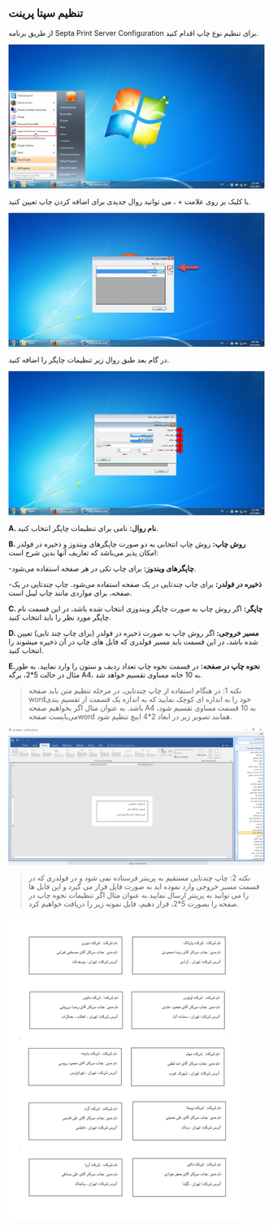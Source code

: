 ﻿## **تنظیم سپتا پرینت**

از طریق برنامه Septa Print Server Configuration برای تنظیم نوع چاپ اقدام کنید.

![](printer3.jpg)

با کلیک بر روی علامت + ، می توانید روال جدیدی برای اضافه کردن چاپ تعیین کنید.

![](addPRINT.jpg)

در گام بعد طبق روال زیر تنظیمات چاپگر را اضافه کنید.

![](tanzimSeptaprint.jpg)

**A. نام روال:** نامی برای تنظیمات چاپگر انتخاب کنید.

**B. روش چاپ:** روش چاپ انتخابی به دو صورت چاپگرهای ویندوز و ذخیره در فولدر امکان پذیر می‌باشد که تعاریف آنها بدین شرح است:

-**چاپگرهای ویندوز:** برای چاپ تکی در هر صفحه استفاده می‌شود.

-**ذخیره در فولدر:** برای چاپ چندتایی در یک صفحه استفاده می‌شود. چاپ چندتایی در یک صفحه، برای مواردی مانند چاپ لیبل است.


**C. چاپگر:** اگر روش چاپ به صورت چاپگر ویندوزی انتخاب شده باشد، در این قسمت نام چاپگر مورد نظر را باید انتخاب کنید. 

**D. مسیر خروجی:** اگر روش چاپ به صورت ذخیره در فولدر (برای چاپ چند تایی) تعیین شده باشد، در این قسمت باید مسیر فولدری که فایل های چاپ در آن ذخیره میشوند را انتخاب کنید.

**E.نحوه چاپ در صفحه:** در قسمت نحوه چاپ تعداد ردیف و ستون را وارد نمایید. به طور مثال در حالت 5*2، برگه A4، به 10 خانه مساوی تقسیم خواهد شد.


> نکته 1: در هنگام استفاده از چاپ چندتایی، در مرحله تنظیم متن باید صفحه wordخود را به اندازه ای کوچک نمایید که به اندازه یک قسمت از تقسیم بندی باشد. به عنوان مثال اگر بخواهیم صفحه A4 به 10 قسمت مساوی تقسیم شود، می‌بایست صفحهword همانند تصویر زیر در ابعاد 2*4 اینچ تنظیم شود.

![](sizeLabel.png)


> نکته 2: چاپ چندتایی مستقیم به پرینتر فرستاده نمی شود و در فولدری که در قسمت مسیر خروجی وارد نموده اید به صورت فایل قرار می گیرد و این فایل ها را می توانید به پرینتر ارسال نمایید.به عنوان مثال اگر تنظیمات نحوه چاپ در صفحه را بصورت 5*2، قرار دهیم، فایل نمونه زیر را دریافت خواهیم کرد.


![](sampleChapgorohi.png)


